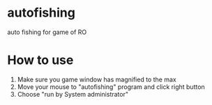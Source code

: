# autofishing
auto fishing for game of RO
# How to use
1. Make sure you game window has magnified to the max
2. Move your mouse to "autofishing" program and click right button
3. Choose "run by System administrator"
